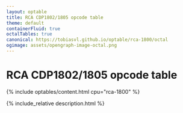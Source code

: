 ```yaml
---
layout: optable
title: RCA CDP1802/1805 opcode table
theme: default
containerFluid: true
octalTables: true
canonical: https://tobiasvl.github.io/optable/rca-1800/octal
ogimage: assets/opengraph-image-octal.png
---
```


<h1>RCA CDP1802/<span class="variant">1805</span> opcode table<!-- (<a href="{{ "/Opcodes.json" | relative_url }}">JSON</a>)--></h1>

{% include optables/content.html cpu="rca-1800" %}

{% include_relative description.html %}
